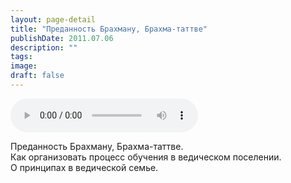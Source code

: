 ```yaml
---
layout: page-detail
title: "Преданность Брахману, Брахма-таттве"
publishDate: 2011.07.06
description: ""
tags:
image:
draft: false
---
```


<audio title="2011.07.06 - Преданность Брахману, Брахма-таттве.mp3" src="/upload/iblock/816/8166a6da2345720952edb8d3424e3822.mp3" controls=""></audio>

 Преданность Брахману, Брахма-таттве.  
 Как организовать процесс обучения в ведическом поселении.  
 О принципах в ведической семье.  

  
